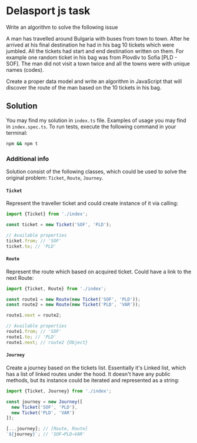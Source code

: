 # Delasport js task

Write an algorithm to solve the following issue

A man has travelled around Bulgaria with buses from town to town. After he arrived at his final destination he had in his bag 10 tickets which were jumbled.
All the tickets had start and end destination written on them. For example one random ticket in his bag was from Plovdiv to Sofia [PLD - SOF]. The man did not visit a town twice and all the towns were with unique names (codes).

Create a proper data model and write an algorithm in JavaScript that will discover the route of the man based on the 10 tickets in his bag.

## Solution

You may find my solution in `index.ts` file. Examples of usage you may find in `index.spec.ts`. To run tests, execute the following command in your terminal:
```sh
npm && npm t
```

### Additional info

Solution consist of the following classes, which could be used to solve the original problem: `Ticket`, `Route`, `Journey`.

#### `Ticket`

Represent the traveller ticket and could create instance of it via calling:
```typescript
import {Ticket} from './index';

const ticket = new Ticket('SOF', 'PLD');

// Available properties
ticket.from; // 'SOF'
ticket.to; // 'PLD'
```

#### `Route`

Represent the route which based on acquired ticket. Could have a link to the next Route:
```typescript
import {Ticket, Route} from './index';

const route1 = new Route(new Ticket('SOF', 'PLD'));
const route2 = new Route(new Ticket('PLD', 'VAR'));

route1.next = route2;

// Available properties
route1.from; // 'SOF'
route1.to; // 'PLD'
route1.next; // route2 {Object}
```

#### `Journey`

Create a journey based on the tickets list. Essentially it's Linked list, which has a list of linked routes under the hood.
It doesn't have any public methods, but its instance could be iterated and represented as a string:
``` typescript
import {Ticket, Journey} from './index';

const journey = new Journey([
  new Ticket('SOF', 'PLD'),
  new Ticket('PLD', 'VAR')
]);

[...journey]; // [Route, Route]
`${journey}`; // 'SOF→PLD→VAR'
```